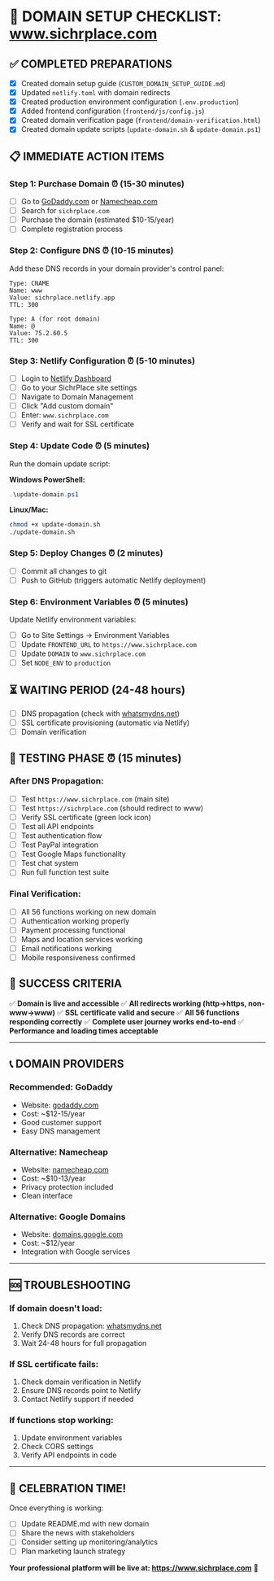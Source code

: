 # 🚀 **DOMAIN SETUP CHECKLIST: www.sichrplace.com**

## ✅ **COMPLETED PREPARATIONS**

- [x] Created domain setup guide (`CUSTOM_DOMAIN_SETUP_GUIDE.md`)
- [x] Updated `netlify.toml` with domain redirects  
- [x] Created production environment configuration (`.env.production`)
- [x] Added frontend configuration (`frontend/js/config.js`)
- [x] Created domain verification page (`frontend/domain-verification.html`)
- [x] Created domain update scripts (`update-domain.sh` & `update-domain.ps1`)

## 📋 **IMMEDIATE ACTION ITEMS**

### **Step 1: Purchase Domain** ⏰ (15-30 minutes)
- [ ] Go to [GoDaddy.com](https://www.godaddy.com) or [Namecheap.com](https://www.namecheap.com)
- [ ] Search for `sichrplace.com`
- [ ] Purchase the domain (estimated $10-15/year)
- [ ] Complete registration process

### **Step 2: Configure DNS** ⏰ (10-15 minutes)
Add these DNS records in your domain provider's control panel:

```
Type: CNAME
Name: www
Value: sichrplace.netlify.app
TTL: 300

Type: A (for root domain)
Name: @
Value: 75.2.60.5
TTL: 300
```

### **Step 3: Netlify Configuration** ⏰ (5-10 minutes)
- [ ] Login to [Netlify Dashboard](https://app.netlify.com)
- [ ] Go to your SichrPlace site settings
- [ ] Navigate to Domain Management
- [ ] Click "Add custom domain"
- [ ] Enter: `www.sichrplace.com`
- [ ] Verify and wait for SSL certificate

### **Step 4: Update Code** ⏰ (5 minutes)
Run the domain update script:

**Windows PowerShell:**
```powershell
.\update-domain.ps1
```

**Linux/Mac:**
```bash
chmod +x update-domain.sh
./update-domain.sh
```

### **Step 5: Deploy Changes** ⏰ (2 minutes)
- [ ] Commit all changes to git
- [ ] Push to GitHub (triggers automatic Netlify deployment)

### **Step 6: Environment Variables** ⏰ (5 minutes)
Update Netlify environment variables:
- [ ] Go to Site Settings → Environment Variables
- [ ] Update `FRONTEND_URL` to `https://www.sichrplace.com`
- [ ] Update `DOMAIN` to `www.sichrplace.com`
- [ ] Set `NODE_ENV` to `production`

## ⏳ **WAITING PERIOD** (24-48 hours)

- [ ] DNS propagation (check with [whatsmydns.net](https://whatsmydns.net))
- [ ] SSL certificate provisioning (automatic via Netlify)
- [ ] Domain verification

## 🧪 **TESTING PHASE** ⏰ (15 minutes)

### **After DNS Propagation:**
- [ ] Test `https://www.sichrplace.com` (main site)
- [ ] Test `https://sichrplace.com` (should redirect to www)
- [ ] Verify SSL certificate (green lock icon)
- [ ] Test all API endpoints
- [ ] Test authentication flow
- [ ] Test PayPal integration
- [ ] Test Google Maps functionality
- [ ] Test chat system
- [ ] Run full function test suite

### **Final Verification:**
- [ ] All 56 functions working on new domain
- [ ] Authentication working properly
- [ ] Payment processing functional
- [ ] Maps and location services working
- [ ] Email notifications working
- [ ] Mobile responsiveness confirmed

## 🎯 **SUCCESS CRITERIA**

✅ **Domain is live and accessible**
✅ **All redirects working (http→https, non-www→www)**
✅ **SSL certificate valid and secure**
✅ **All 56 functions responding correctly**
✅ **Complete user journey works end-to-end**
✅ **Performance and loading times acceptable**

---

## 📞 **DOMAIN PROVIDERS**

### **Recommended: GoDaddy**
- Website: [godaddy.com](https://www.godaddy.com)
- Cost: ~$12-15/year
- Good customer support
- Easy DNS management

### **Alternative: Namecheap**
- Website: [namecheap.com](https://www.namecheap.com)
- Cost: ~$10-13/year
- Privacy protection included
- Clean interface

### **Alternative: Google Domains**
- Website: [domains.google.com](https://domains.google.com)
- Cost: ~$12/year
- Integration with Google services

---

## 🆘 **TROUBLESHOOTING**

### **If domain doesn't load:**
1. Check DNS propagation: [whatsmydns.net](https://whatsmydns.net)
2. Verify DNS records are correct
3. Wait 24-48 hours for full propagation

### **If SSL certificate fails:**
1. Check domain verification in Netlify
2. Ensure DNS records point to Netlify
3. Contact Netlify support if needed

### **If functions stop working:**
1. Update environment variables
2. Check CORS settings
3. Verify API endpoints in code

---

## 🎉 **CELEBRATION TIME!**

Once everything is working:
- [ ] Update README.md with new domain
- [ ] Share the news with stakeholders
- [ ] Consider setting up monitoring/analytics
- [ ] Plan marketing launch strategy

**Your professional platform will be live at: https://www.sichrplace.com** 🚀